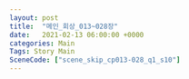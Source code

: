 ```yaml
---
layout: post
title:  "메인_회상_013~028장"
date:   2021-02-13 06:00:00 +0000
categories: Main
Tags: Story Main
SceneCode: ["scene_skip_cp013-028_q1_s10"]
---
```

